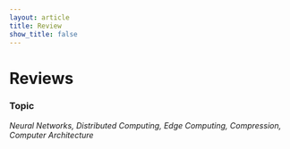 ```yaml
---
layout: article
title: Review
show_title: false
---
```


# Reviews
### Topic
*Neural Networks, Distributed Computing, Edge Computing, Compression, Computer Architecture*

